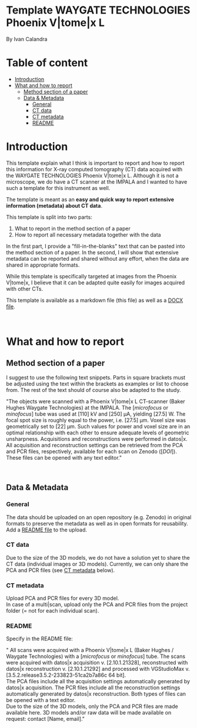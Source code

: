 
<!-- TOC ignore:true -->
# Template WAYGATE TECHNOLOGIES Phoenix V|tome|x L

By Ivan Calandra

<!-- TOC ignore:true -->
# Table of content

<!-- TOC -->

- [Introduction](#introduction)
- [What and how to report](#what-and-how-to-report)
    - [Method section of a paper](#method-section-of-a-paper)
    - [Data & Metadata](#data--metadata)
        - [General](#general)
        - [CT data](#ct-data)
        - [CT metadata](#ct-metadata)
        - [README](#readme)

<!-- /TOC -->



# Introduction

This template explain what I think is important to report and how to report this information for X-ray computed tomography (CT) data acquired with the WAYGATE TECHNOLOGIES Phoenix V|tome|x L. Although it is not a microscope, we do have a CT scanner at the IMPALA and I wanted to have such a template for this instrument as well.  
  
The template is meant as an **easy and quick way to report extensive information (metadata) about CT data**.

This template is split into two parts:

1. What to report in the method section of a paper
2. How to report all necessary metadata together with the data

In the first part, I provide a "fill-in-the-blanks" text that can be pasted into the method section of a paper. In the second, I will show that extensive metadata can be reported and shared without any effort, when the data are shared in appropriate formats.

While this template is specifically targeted at images from the Phoenix V|tome|x, I believe that it can be adapted quite easily for images acquired with other CTs.

This template is available as a markdown file (this file) as well as a [DOCX file](/Templates/WAYGATE_VtomexL.docx).
  
<br> 

# What and how to report

## Method section of a paper
I suggest to use the following text snippets. Parts in square brackets must be adjusted using the text within the brackets as examples or list to choose from. The rest of the text should of course also be adapted to the study.   

"The objects were scanned with a Phoenix V|tome|x L CT-scanner (Baker Hughes Waygate Technologies) at the IMPALA. The [*microfocus* or *minofocus*] tube was used at [110] kV and [250] μA, yielding [27.5] W. The focal spot size is roughly equal to the power, i.e. [27.5] μm. Voxel size was geometrically set to [22] μm. Such values for power and voxel size are in an optimal relationship with each other to ensure adequate levels of geometric unsharpness. Acquisitions and reconstructions were performed in datos|x. All acquisition and reconstruction settings can be retrieved from the PCA and PCR files, respectively, available for each scan on Zenodo ([*DOI*]). These files can be opened with any text editor."

<br>

## Data & Metadata
### General
The data should be uploaded on an open repository (e.g. Zenodo) in original formats to preserve the metadata as well as in open formats for reusability. Add a [README file](#readme) to the upload.  

### CT data
Due to the size of the 3D models, we do not have a solution yet to share the CT data (individual images or 3D models). Currently, we can only share the PCA and PCR files (see [CT metadata](#ct-metadata) below).  

### CT metadata
Upload PCA and PCR files for every 3D model.  
In case of a multi|scan, upload only the PCA and PCR files from the project folder (= not for each individual scan).

### README
Specify in the README file:

" All scans were acquired with a Phoenix V|tome|x L (Baker Hughes / Waygate Technologies) with a [*microfocus* or *minofocus*] tube. The scans were acquired with datos|x acquisition v. [2.10.1.21328], reconstructed with datos|x reconstruction v. [2.10.1.21292] and processed with VGStudioMax v. [3.5.2.release3.5.2-233823-51ca2b7a86c 64 bit].  
The PCA files include all the acquisition settings automatically generated by datos|x acquisition. The PCR files include all the reconstruction settings automatically generated by datos|x reconstruction. Both types of files can be opened with a text editor.  
Due to the size of the 3D models, only the PCA and PCR files are made available here. 3D models and/or raw data will be made available on request: contact [Name, email]."


